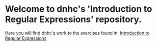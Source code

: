 # Welcome to dnhc's 'Introduction to Regular Expressions' repository.
Here you will find dnhc's work to the exercises found in:
[Introduction to Regular Expressions](https://launchschool.com/books/regex)
